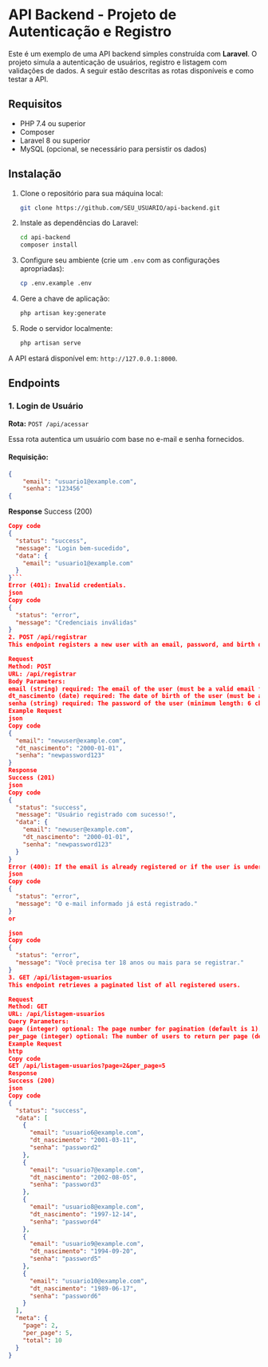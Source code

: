 # API Backend - Projeto de Autenticação e Registro

Este é um exemplo de uma API backend simples construída com **Laravel**. O projeto simula a autenticação de usuários, registro e listagem com validações de dados. A seguir estão descritas as rotas disponíveis e como testar a API.

## Requisitos

- PHP 7.4 ou superior
- Composer
- Laravel 8 ou superior
- MySQL (opcional, se necessário para persistir os dados)

## Instalação

1. Clone o repositório para sua máquina local:
    ```bash
    git clone https://github.com/SEU_USUARIO/api-backend.git
    ```

2. Instale as dependências do Laravel:
    ```bash
    cd api-backend
    composer install
    ```

3. Configure seu ambiente (crie um `.env` com as configurações apropriadas):
    ```bash
    cp .env.example .env
    ```

4. Gere a chave de aplicação:
    ```bash
    php artisan key:generate
    ```

5. Rode o servidor localmente:
    ```bash
    php artisan serve
    ```

A API estará disponível em: `http://127.0.0.1:8000`.

## Endpoints

### 1. **Login de Usuário**

**Rota:** `POST /api/acessar`

Essa rota autentica um usuário com base no e-mail e senha fornecidos.

#### Requisição:
```json
{
    "email": "usuario1@example.com",
    "senha": "123456"
{
```

**Response**
Success (200)
```json
Copy code
{
  "status": "success",
  "message": "Login bem-sucedido",
  "data": {
    "email": "usuario1@example.com"
  }
}```
Error (401): Invalid credentials.
json
Copy code
{
  "status": "error",
  "message": "Credenciais inválidas"
}
2. POST /api/registrar
This endpoint registers a new user with an email, password, and birth date. It also validates that the user is at least 18 years old.

Request
Method: POST
URL: /api/registrar
Body Parameters:
email (string) required: The email of the user (must be a valid email format).
dt_nascimento (date) required: The date of birth of the user (must be a valid date format).
senha (string) required: The password of the user (minimum length: 6 characters).
Example Request
json
Copy code
{
  "email": "newuser@example.com",
  "dt_nascimento": "2000-01-01",
  "senha": "newpassword123"
}
Response
Success (201)
json
Copy code
{
  "status": "success",
  "message": "Usuário registrado com sucesso!",
  "data": {
    "email": "newuser@example.com",
    "dt_nascimento": "2000-01-01",
    "senha": "newpassword123"
  }
}
Error (400): If the email is already registered or if the user is under 18 years old.
json
Copy code
{
  "status": "error",
  "message": "O e-mail informado já está registrado."
}
or

json
Copy code
{
  "status": "error",
  "message": "Você precisa ter 18 anos ou mais para se registrar."
}
3. GET /api/listagem-usuarios
This endpoint retrieves a paginated list of all registered users.

Request
Method: GET
URL: /api/listagem-usuarios
Query Parameters:
page (integer) optional: The page number for pagination (default is 1).
per_page (integer) optional: The number of users to return per page (default is 5).
Example Request
http
Copy code
GET /api/listagem-usuarios?page=2&per_page=5
Response
Success (200)
json
Copy code
{
  "status": "success",
  "data": [
    {
      "email": "usuario6@example.com",
      "dt_nascimento": "2001-03-11",
      "senha": "password2"
    },
    {
      "email": "usuario7@example.com",
      "dt_nascimento": "2002-08-05",
      "senha": "password3"
    },
    {
      "email": "usuario8@example.com",
      "dt_nascimento": "1997-12-14",
      "senha": "password4"
    },
    {
      "email": "usuario9@example.com",
      "dt_nascimento": "1994-09-20",
      "senha": "password5"
    },
    {
      "email": "usuario10@example.com",
      "dt_nascimento": "1989-06-17",
      "senha": "password6"
    }
  ],
  "meta": {
    "page": 2,
    "per_page": 5,
    "total": 10
  }
}







